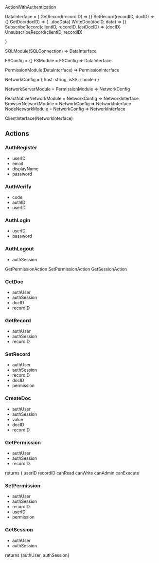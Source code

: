 
ActionWithAuthentication

DataInterface = {
    GetRecord(recordID) => {}
    SetRecord(recordID, docID) => {}
    GetDoc(docID) => {...docData}
    WriteDoc(docID, data) => {}
    SubscribeRecord(clientID, recordID, lastDocID) => {docID}
    UnsubscribeRecord(clientID, recordID)


}

SQLModule(SQLConnection) => DataInterface

FSConfig = {}
FSModule = FSConfig => DataInterface

PermissionModule(DataInterface) => PermissionInterface


NetworkConfig = { host: string, isSSL: boolen }

NetworkServerModule = PermissionModule => NetworkConfig

ReactNativeNetworkModule = NetworkConfig => NetworkInterface
BrowserNetworkModule = NetworkConfig => NetworkInterface
NodeNetworkModule = NetworkConfig => NetworkInterface

ClientInterface(NetworkInterface)


## Actions

### AuthRegister

* userID
* email
* displayName
* password

### AuthVerify

* code
* authID
* userID

### AuthLogin

* userID
* password

### AuthLogout

* authSession

GetPermissionAction
SetPermissionAction
GetSessionAction

### GetDoc

* authUser
* authSession
* docID
* recordID

### GetRecord

* authUser
* authSession
* recordID

### SetRecord

* authUser
* authSession
* recordID
* docID
* permission


### CreateDoc

* authUser
* authSession
* value
* docID
* recordID


### GetPermission

* authUser
* authSession
* recordID

returns {
    userID
    recordID
    canRead
    canWrite
    canAdmin
    canExecute


### SetPermission

* authUser
* authSession
* recordID
* userID
* permission


### GetSession

* authUser
* authSession

returns {authUser, authSession}
